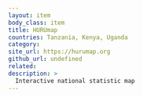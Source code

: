 ```yaml
---
layout: item
body_class: item
title: HURUmap
countries: Tanzania, Kenya, Uganda
category: 
site_url: https://hurumap.org
github_url: undefined
related: 
description: >
  Interactive national statistic map
---
```

